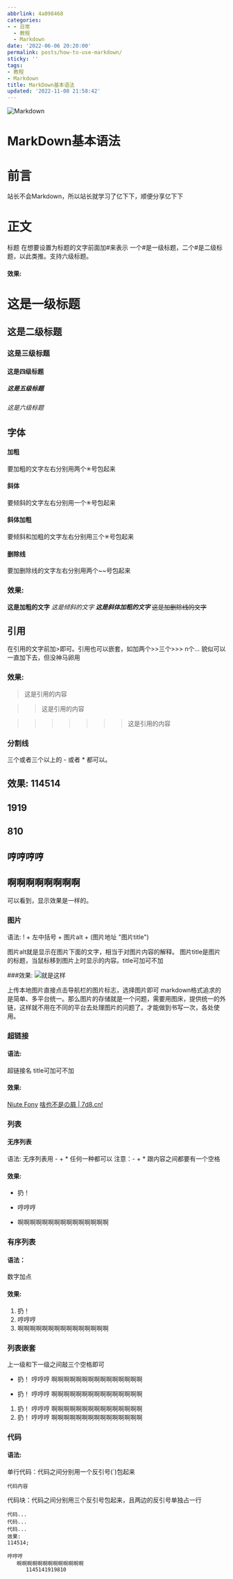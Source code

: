 ```yaml
---
abbrlink: 4a098468
categories:
- - 日常
  - 教程
  - Markdown
date: '2022-06-06 20:20:00'
permalink: posts/how-to-use-markdown/
sticky: ''
tags:
- 教程
- Markdown
title: MarkDown基本语法
updated: '2022-11-08 21:58:42'
---
```

![Markdown](https://off.cx/img/markdown.jpg "Markdown")

<!-- more -->

# MarkDown基本语法

# 前言

站长不会Markdown，所以站长就学习了亿下下，顺便分享亿下下

# 正文

标题
在想要设置为标题的文字前面加#来表示
一个#是一级标题，二个#是二级标题，以此类推。支持六级标题。

#### 效果:

# 这是一级标题

## 这是二级标题

### 这是三级标题

#### 这是四级标题

##### 这是五级标题

###### 这是六级标题

## 字体

#### 加粗

要加粗的文字左右分别用两个✳号包起来

#### 斜体

要倾斜的文字左右分别用一个✳号包起来

#### 斜体加粗

要倾斜和加粗的文字左右分别用三个✳号包起来

#### 删除线

要加删除线的文字左右分别用两个~~号包起来

### 效果:

**这是加粗的文字**
*这是倾斜的文字*
***这是斜体加粗的文字***
~~这是加删除线的文字~~

## 引用

在引用的文字前加>即可。引用也可以嵌套，如加两个>>三个>>>
n个…
貌似可以一直加下去，但没神马卵用

### 效果:

> 这是引用的内容

>> 这是引用的内容
>>

>>>>>>> 这是引用的内容
>>>>>>>
>>>>>>
>>>>>
>>>>
>>>
>>

### 分割线

三个或者三个以上的 - 或者 * 都可以。

效果:
114514
------

1919
----

810
---

哼哼哼哼
--------

啊啊啊啊啊啊啊啊
----------------

可以看到，显示效果是一样的。

### 图片

语法:
! + 左中括号 + 图片alt + (图片地址 "图片title")

图片alt就是显示在图片下面的文字，相当于对图片内容的解释。
图片title是图片的标题，当鼠标移到图片上时显示的内容。title可加可不加

###效果:
![就是这样](https://s-sh-4608-picbucket.oss.dogecdn.com/pic/rnwtq.jpg "嗨嗨嗨")

上传本地图片直接点击导航栏的图片标志，选择图片即可
markdown格式追求的是简单、多平台统一。那么图片的存储就是一个问题，需要用图床，提供统一的外链，这样就不用在不同的平台去处理图片的问题了。才能做到书写一次，各处使用。

### 超链接

#### 语法:

超链接名
title可加可不加

#### 效果:

[Niute Fony](https://off.cx/ "Niute Fony")
[啥也不是の屑 | 7d8.cn!](https://dh.niufuyu.top/ "啥也不是の屑 | 7d8.cn!")

### 列表

#### 无序列表

语法:
无序列表用 - + * 任何一种都可以
注意：- + * 跟内容之间都要有一个空格

#### 效果:

- 扔！

+ 哼哼哼

* 啊啊啊啊啊啊啊啊啊啊啊啊啊啊啊

### 有序列表

#### 语法：

数字加点

#### 效果:

1. 扔！
2. 哼哼哼
3. 啊啊啊啊啊啊啊啊啊啊啊啊啊啊啊

### 列表嵌套

上一级和下一级之间敲三个空格即可

- 扔！
  哼哼哼
  啊啊啊啊啊啊啊啊啊啊啊啊啊啊啊

+ 扔！
  哼哼哼
  啊啊啊啊啊啊啊啊啊啊啊啊啊啊啊

1. 扔！
   哼哼哼
   啊啊啊啊啊啊啊啊啊啊啊啊啊啊啊
2. 扔！
   哼哼哼
   啊啊啊啊啊啊啊啊啊啊啊啊啊啊啊

### 代码

#### 语法:

单行代码：代码之间分别用一个反引号(`)包起来

`代码内容`

代码块：代码之间分别用三个反引号包起来，且两边的反引号单独占一行

```
代码...
代码...
代码...
效果:
114514;
```

```
哼哼哼
   啊啊啊啊啊啊啊啊啊啊啊啊啊
      1145141919810
```
